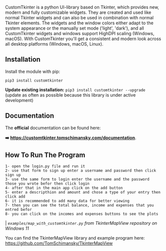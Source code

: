 

CustomTkinter is a python UI-library based on Tkinter, which provides new, modern and
fully customizable widgets. They are created and used like normal Tkinter widgets and
can also be used in combination with normal Tkinter elements. The widgets
and the window colors either adapt to the system appearance or the manually set mode
('light', 'dark'), and all CustomTkinter widgets and windows support HighDPI scaling
(Windows, macOS). With CustomTkinter you'll get a consistent and modern look across all
desktop platforms (Windows, macOS, Linux).


## Installation
Install the module with pip:
```
pip3 install customtkinter
```
**Update existing installation:** ```pip3 install customtkinter --upgrade```\
(update as often as possible because this library is under active development)

## Documentation

The **official** documentation can be found here:

**➡️ https://customtkinter.tomschimansky.com/documentation**.

## How To Run The Program

    1- open the login.py file and run it
	2- use that form to sign up enter a username and password then click sign up
	3- use the same form to login enter the username and the password those you wrote befor then click login
	4- after that in the main app click on the add button
	5- enter a descripthion and amount and chose a type of your entry then click add
	6- it is recommended to add many data for better viewing
	7- then you can see the total balance, income and expenses that you entred befor
	8- you can click on the incomes and expenses buttons to see the plots 


| _`examples/map_with_customtkinter.py` from TkinterMapView repository on Windows 11_

You can find the TkinterMapView library and example program here:
https://github.com/TomSchimansky/TkinterMapView

